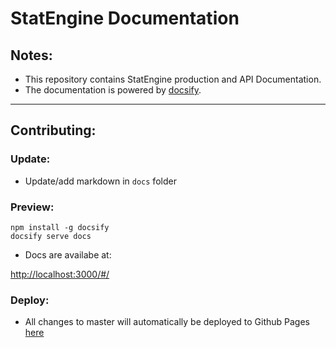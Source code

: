 # StatEngine Documentation

## Notes:

* This repository contains StatEngine production and API Documentation.
* The documentation is powered by [docsify](https://docsify.js.org/#/).

---

## Contributing:

### Update:

* Update/add markdown in ```docs``` folder

### Preview:

```
npm install -g docsify
docsify serve docs
```

* Docs are availabe at:

[http://localhost:3000/#/](http://localhost:3000/#/)

### Deploy:

* All changes to master will automatically be deployed to Github Pages [here](https://statengine.github.io/se-documenation)
